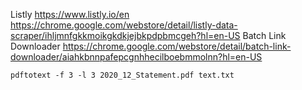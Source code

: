 Listly
https://www.listly.io/en
https://chrome.google.com/webstore/detail/listly-data-scraper/ihljmnfgkkmoikgkdkjejbkpdpbmcgeh?hl=en-US
Batch Link Downloader
https://chrome.google.com/webstore/detail/batch-link-downloader/aiahkbnnpafepcgnhhecilboebmmolnn?hl=en-US

`pdftotext -f 3 -l 3 2020_12_Statement.pdf text.txt`
